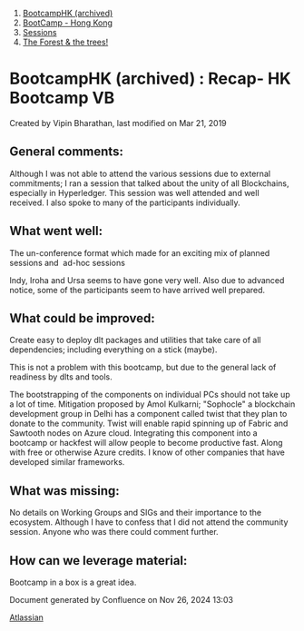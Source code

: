 1. [BootcampHK (archived)](index.html)
2. [BootCamp - Hong Kong](BootCamp---Hong-Kong_23102870.html)
3. [Sessions](Sessions_23102905.html)
4. [The Forest &amp; the trees!](23103060.html)

# BootcampHK (archived) : Recap- HK Bootcamp VB

Created by Vipin Bharathan, last modified on Mar 21, 2019

## General comments:

Although I was not able to attend the various sessions due to external commitments; I ran a session that talked about the unity of all Blockchains, especially in Hyperledger. This session was well attended and well received. I also spoke to many of the participants individually.

## What went well:

The un-conference format which made for an exciting mix of planned sessions and  ad-hoc sessions

Indy, Iroha and Ursa seems to have gone very well. Also due to advanced notice, some of the participants seem to have arrived well prepared.

## What could be improved:

Create easy to deploy dlt packages and utilities that take care of all dependencies; including everything on a stick (maybe).

This is not a problem with this bootcamp, but due to the general lack of readiness by dlts and tools.

The bootstrapping of the components on individual PCs should not take up a lot of time. Mitigation proposed by Amol Kulkarni; "Sophocle" a blockchain development group in Delhi has a component called twist that they plan to donate to the community. Twist will enable rapid spinning up of Fabric and Sawtooth nodes on Azure cloud. Integrating this component into a bootcamp or hackfest will allow people to become productive fast. Along with free or otherwise Azure credits. I know of other companies that have developed similar frameworks.

## What was missing:

No details on Working Groups and SIGs and their importance to the ecosystem. Although I have to confess that I did not attend the community session. Anyone who was there could comment further.

## How can we leverage material:

Bootcamp in a box is a great idea. 

Document generated by Confluence on Nov 26, 2024 13:03

[Atlassian](http://www.atlassian.com/)
